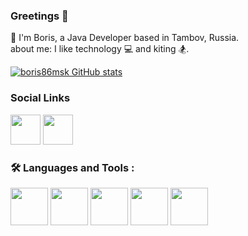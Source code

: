 ### Greetings 👋

🧙 I'm Boris, a Java Developer based in Tambov, Russia.  
 about me: I like technology 💻 and kiting 🏂.

[![boris86msk GitHub stats](https://github-readme-stats.vercel.app/api?username=boris86msk&theme=tokyonight&hide=contribs&custom_title=boris86msk%20GitHub%20Stats&rank_icon=github&bg_color=00000000 "Oywayten Stats")](https://github.com/boris86msk)

### Social Links
[<img height="48" src="https://img.icons8.com/color/64/whatsapp--v1.png" width="48"/>](https://wa.me/79204755505)
[<img height="48" src="https://img.icons8.com/color/64/telegram-app--v1.png" width="48"/>](https://t.me/Boris320)

### 🛠️ Languages and Tools :
<img height="60" src="https://cdn.jsdelivr.net/gh/devicons/devicon/icons/java/java-original-wordmark.svg" width="60"/>
<img height="60" src="https://cdn.jsdelivr.net/gh/devicons/devicon/icons/postgresql/postgresql-original-wordmark.svg" width="60"/>
<img height="60" src="https://cdn.jsdelivr.net/gh/devicons/devicon/icons/spring/spring-original-wordmark.svg" width="60"/>
<img height="60" src="https://cdn.jsdelivr.net/gh/devicons/devicon/icons/bootstrap/bootstrap-original-wordmark.svg" width="60"/>
<img height="60" src="https://cdn.jsdelivr.net/gh/devicons/devicon/icons/git/git-plain.svg" width="60"/>



          